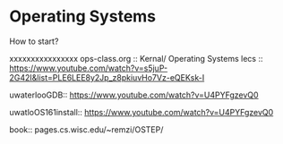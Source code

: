 Operating Systems
=================

How to start?

xxxxxxxxxxxxxxxx
ops-class.org :: Kernal/ Operating Systems
lecs :: https://www.youtube.com/watch?v=s5juP-2G42I&list=PLE6LEE8y2Jp_z8pkiuvHo7Vz-eQEKsk-I

uwaterlooGDB:: https://www.youtube.com/watch?v=U4PYFgzevQ0

uwatloOS161install:: https://www.youtube.com/watch?v=U4PYFgzevQ0

book:: pages.cs.wisc.edu/~remzi/OSTEP/
